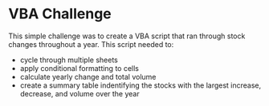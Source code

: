 # VBA Challenge

This simple challenge was to create a VBA script that ran through stock changes throughout a year. This script needed to:

+ cycle through multiple sheets
+ apply conditional formatting to cells
+ calculate yearly change and total volume
+ create a summary table indentifying the stocks with the largest increase, decrease, and volume over the year


